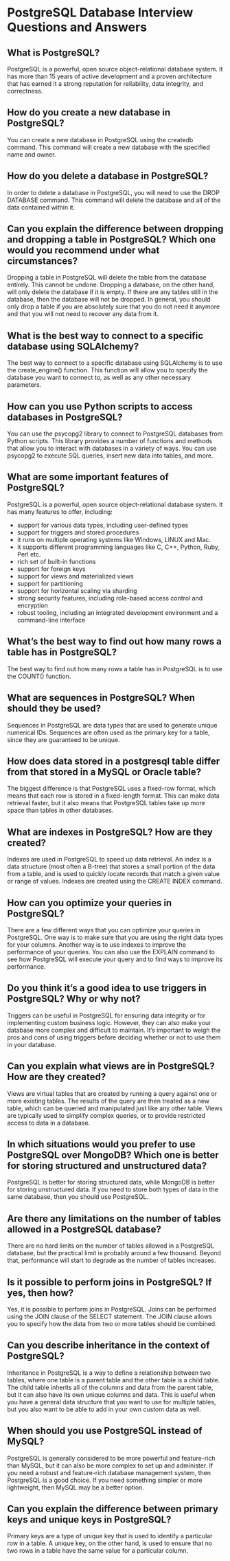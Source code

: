 # PostgreSQL Database Interview Questions and Answers

## What is PostgreSQL?
   PostgreSQL is a powerful, open source object-relational database system. It has more than 15 years of active development and a proven architecture that has earned it a strong reputation for reliability, data integrity, and correctness.

## How do you create a new database in PostgreSQL?
   You can create a new database in PostgreSQL using the createdb command. This command will create a new database with the specified name and owner.

##  How do you delete a database in PostgreSQL?
   In order to delete a database in PostgreSQL, you will need to use the DROP DATABASE command. This command will delete the database and all of the data contained within it.

## Can you explain the difference between dropping and dropping a table in PostgreSQL? Which one would you recommend under what circumstances?
   Dropping a table in PostgreSQL will delete the table from the database entirely. This cannot be undone. Dropping a database, on the other hand, will only delete the database if it is empty. If there are any tables still in the database, then the database will not be dropped. In general, you should only drop a table if you are absolutely sure that you do not need it anymore and that you will not need to recover any data from it.

## What is the best way to connect to a specific database using SQLAlchemy?
   The best way to connect to a specific database using SQLAlchemy is to use the create_engine() function. This function will allow you to specify the database you want to connect to, as well as any other necessary parameters.

## How can you use Python scripts to access databases in PostgreSQL?
   You can use the psycopg2 library to connect to PostgreSQL databases from Python scripts. This library provides a number of functions and methods that allow you to interact with databases in a variety of ways. You can use psycopg2 to execute SQL queries, insert new data into tables, and more.

## What are some important features of PostgreSQL?
   PostgreSQL is a powerful, open source object-relational database system. It has many features to offer, including:

* support for various data types, including user-defined types
* support for triggers and stored procedures
* it runs on multiple operating systems like Windows, LINUX and Mac.
* it supports different programming languages like C, C++, Python, Ruby, Perl etc.
* rich set of built-in functions
* support for foreign keys
* support for views and materialized views
* support for partitioning
* support for horizontal scaling via sharding
* strong security features, including role-based access control and encryption
* robust tooling, including an integrated development environment and a command-line interface

## What’s the best way to find out how many rows a table has in PostgreSQL?
   The best way to find out how many rows a table has in PostgreSQL is to use the COUNT() function.

## What are sequences in PostgreSQL? When should they be used?
   Sequences in PostgreSQL are data types that are used to generate unique numerical IDs. Sequences are often used as the primary key for a table, since they are guaranteed to be unique.

## How does data stored in a postgresql table differ from that stored in a MySQL or Oracle table?
The biggest difference is that PostgreSQL uses a fixed-row format, which means that each row is stored in a fixed-length format. This can make data retrieval faster, but it also means that PostgreSQL tables take up more space than tables in other databases.

## What are indexes in PostgreSQL? How are they created?
Indexes are used in PostgreSQL to speed up data retrieval. An index is a data structure (most often a B-tree) that stores a small portion of the data from a table, and is used to quickly locate records that match a given value or range of values. Indexes are created using the CREATE INDEX command.

## How can you optimize your queries in PostgreSQL?
There are a few different ways that you can optimize your queries in PostgreSQL. One way is to make sure that you are using the right data types for your columns. Another way is to use indexes to improve the performance of your queries. You can also use the EXPLAIN command to see how PostgreSQL will execute your query and to find ways to improve its performance.

## Do you think it’s a good idea to use triggers in PostgreSQL? Why or why not?
Triggers can be useful in PostgreSQL for ensuring data integrity or for implementing custom business logic. However, they can also make your database more complex and difficult to maintain. It’s important to weigh the pros and cons of using triggers before deciding whether or not to use them in your database.

## Can you explain what views are in PostgreSQL? How are they created?
Views are virtual tables that are created by running a query against one or more existing tables. The results of the query are then treated as a new table, which can be queried and manipulated just like any other table. Views are typically used to simplify complex queries, or to provide restricted access to data in a database.

## In which situations would you prefer to use PostgreSQL over MongoDB? Which one is better for storing structured and unstructured data?
PostgreSQL is better for storing structured data, while MongoDB is better for storing unstructured data. If you need to store both types of data in the same database, then you should use PostgreSQL.

##  Are there any limitations on the number of tables allowed in a PostgreSQL database?
There are no hard limits on the number of tables allowed in a PostgreSQL database, but the practical limit is probably around a few thousand. Beyond that, performance will start to degrade as the number of tables increases.

##  Is it possible to perform joins in PostgreSQL? If yes, then how?
Yes, it is possible to perform joins in PostgreSQL. Joins can be performed using the JOIN clause of the SELECT statement. The JOIN clause allows you to specify how the data from two or more tables should be combined.

## Can you describe inheritance in the context of PostgreSQL?
Inheritance in PostgreSQL is a way to define a relationship between two tables, where one table is a parent table and the other table is a child table. The child table inherits all of the columns and data from the parent table, but it can also have its own unique columns and data. This is useful when you have a general data structure that you want to use for multiple tables, but you also want to be able to add in your own custom data as well.

##  When should you use PostgreSQL instead of MySQL?
PostgreSQL is generally considered to be more powerful and feature-rich than MySQL, but it can also be more complex to set up and administer. If you need a robust and feature-rich database management system, then PostgreSQL is a good choice. If you need something simpler or more lightweight, then MySQL may be a better option.

##  Can you explain the difference between primary keys and unique keys in PostgreSQL?
Primary keys are a type of unique key that is used to identify a particular row in a table. A unique key, on the other hand, is used to ensure that no two rows in a table have the same value for a particular column.
